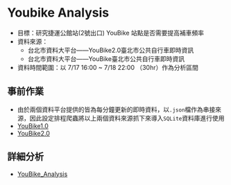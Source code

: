 # Youbike Analysis
- 目標：研究捷運公館站(2號出口) YouBike 站點是否需要提高補車頻率
- 資料來源：
  - 台北市資料大平台——YouBike2.0臺北市公共自行車即時資訊
  - 台北市資料大平台——YouBike臺北市公共自行車即時資訊
- 資料時間範圍：以 7/17 16:00 ~ 7/18 22:00 （30hr）作為分析區間

## 事前作業
- 由於兩個資料平台提供的皆為每分鐘更新的即時資料，以`.json`檔作為串接來源，因此設定排程爬蟲將以上兩個資料來源抓下來導入`SQLite`資料庫進行使用
- [YouBike1.0](https://github.com/Alice870429/youbike_analysis/blob/main/youbike_tp_all.py)
- [YouBike2.0](https://github.com/Alice870429/youbike_analysis/blob/main/youbike_tp_20.py)

## 詳細分析
- [YouBike_Analysis](https://github.com/Alice870429/youbike_analysis/blob/main/YouBike_Analysis.ipynb)
